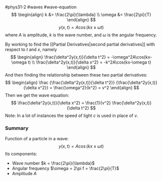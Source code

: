 #phys31-2 #waves #wave-equation
$$
\begin{align}
	k &= \frac{2\pi}{\lambda} \\
	\omega &= \frac{2\pi}{T}  
\end{align}
$$
$$
y(x,t) = A\cos(kx\pm \omega t)
$$
where $A$ is amplitude, $k$ is the wave number, and $\omega$ is the angular frequency.

By working to find the [[Partial Derivatives|second partial derivatives]] with respect to $t$ and $x$, namely
$$
\begin{align}
	\frac{\delta^2y(x,t)}{\delta t^2} = -\omega^2A\cos(kx-\omega t) \\
	\frac{\delta^2y(x,t)}{\delta x^2} = -k^2A\cos(kx-\omega t)
\end{align}
$$
And then finding the relationship between these two partial derivatives:
$$
\begin{align}
	\frac
		{\frac{\delta^2y(x,t)}{\delta t^2}}
		{\frac{\delta^2y(x,t)}{\delta x^2}}
	= \frac{\omega^2}{k^2} = v^2
\end{align}
$$
Then we get the wave equation:
$$
\frac{\delta^2y(x,t)}{\delta x^2} = \frac{1}{v^2} \frac{\delta^2y(x,t)}{\delta t^2}
$$
Note: In a lot of instances the speed of light $c$ is used in place of $v$.

### Summary
Function of a particle in a wave:
$$
y(x,t) = A\cos(kx\pm \omega t)
$$
Its components:
- Wave number $k = \frac{2\pi}{\lambda}$
- Angular frequency $\omega = 2\pi f = \frac{2\pi}{T}$
- Amplitude $A$